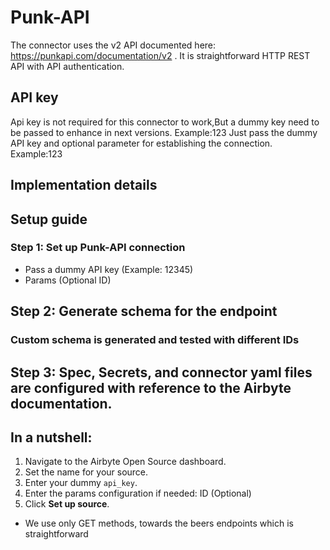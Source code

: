 # Punk-API

The connector uses the v2 API documented here: https://punkapi.com/documentation/v2 . It is
straightforward HTTP REST API with API authentication.

## API key

Api key is not required for this connector to work,But a dummy key need to be passed to enhance in
next versions. Example:123 Just pass the dummy API key and optional parameter for establishing the
connection. Example:123

## Implementation details

## Setup guide

### Step 1: Set up Punk-API connection

- Pass a dummy API key (Example: 12345)
- Params (Optional ID)

## Step 2: Generate schema for the endpoint

### Custom schema is generated and tested with different IDs

## Step 3: Spec, Secrets, and connector yaml files are configured with reference to the Airbyte documentation.

## In a nutshell:

1. Navigate to the Airbyte Open Source dashboard.
2. Set the name for your source.
3. Enter your dummy `api_key`.
4. Enter the params configuration if needed: ID (Optional)
5. Click **Set up source**.

- We use only GET methods, towards the beers endpoints which is straightforward
